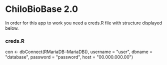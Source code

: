 # ChiloBioBase 2.0

In order for this app to work you need a creds.R file with structure displayed below.

### creds.R ###

con <- dbConnect(RMariaDB::MariaDB(), 
                 username = "user",
                 dbname = "database", 
                 password = "password",
                 host = "00.000.000.00")

